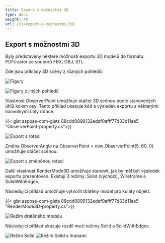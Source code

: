 ```yaml
---
title: Export s možnostmi 3D
type: docs
weight: 40
url: /cs/export-s-moznostmi-3d/
---
```


## **Export s možnostmi 3D**

Byly představeny některé možnosti exportu 3D modelů do formátu PDF/raster ze souborů FBX, OBJ, STL.

Zde jsou příklady 3D scény z různých pohledů:

![Figury](fig1.png)

![Figury z jiných pohledů](fig2.png)

Vlastnost ObserverPoint umožňuje otáčet 3D scénou podle stanovených úhlů kolem osy. Tento příklad ukazuje kód a výsledek exportu s některými libovolnými úhly rotace.

{{< gist aspose-com-gists 88cdd0899132edaf0afff77d33d11ae5 "ObserverPoint-property.cs">}}

![Export s rotací](fig3.png)

Změna ObserverAngle na ObserverPoint = new ObserverPoint(5, 60, 0) umožňuje otáčet scénou.

![Export s změněnou rotací](fig4.png)

Další vlastnost RenderMode3D umožňuje stanovit, jak by měl být výsledek exportu prezentován. Existují 3 režimy: Solid (výchozí), Wireframe a SolidWithEdges.

Následující příklad umožňuje vytvořit drátěný model pro kulatý objekt.

{{< gist aspose-com-gists 88cdd0899132edaf0afff77d33d11ae5 "RenderMode3D-property.cs">}}

![Režim drátěného modelu](fig5.png)

Následující příklad ukazuje rozdíl mezi režimy Solid a SolidWithEdges.

![Režim Solid](fig6.png)
![Režim Solid s hranami](fig7.png)
